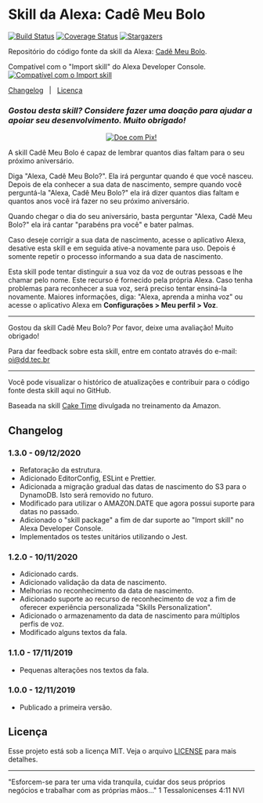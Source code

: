 # Skill da Alexa: Cadê Meu Bolo

[![Build Status](https://travis-ci.com/dadeke/alexa-skill-cade-meu-bolo.svg?branch=master)](https://travis-ci.com/github/dadeke/alexa-skill-cade-meu-bolo)
[![Coverage Status](https://codecov.io/gh/dadeke/alexa-skill-cade-meu-bolo/branch/master/graph/badge.svg)](https://codecov.io/gh/dadeke/alexa-skill-cade-meu-bolo)
[![Stargazers](https://img.shields.io/github/stars/dadeke/alexa-skill-cade-meu-bolo?style=social)](https://github.com/dadeke/alexa-skill-cade-meu-bolo/stargazers)

Repositório do código fonte da skill da Alexa: [Cadê Meu Bolo](https://www.amazon.com.br/DD-Tecnologia-Cad%C3%AA-Meu-Bolo/dp/B081FL21ZR/).

Compatível com o "Import skill" do Alexa Developer Console.
[![Compatível com o Import skill](https://i.imgur.com/65L4f3f.png)](https://developer.amazon.com/alexa/console/ask/create-new-skill)

[Changelog](#changelog)&nbsp;&nbsp;&nbsp;|&nbsp;&nbsp;&nbsp;[Licença](#licença)

### _Gostou desta skill? Considere fazer uma doação para ajudar a apoiar seu desenvolvimento. Muito obrigado!_

[<p align="center">![Doe com Pix!](https://i.imgur.com/gS4NXEg.png)</p>](https://picpay.me/deividsondamasio)

A skill Cadê Meu Bolo é capaz de lembrar quantos dias faltam para o seu próximo aniversário.

Diga "Alexa, Cadê Meu Bolo?". Ela irá perguntar quando é que você nasceu.
Depois de ela conhecer a sua data de nascimento, sempre quando você perguntá-la "Alexa, Cadê Meu Bolo?" ela irá dizer quantos dias faltam e quantos anos você irá fazer no seu próximo aniversário.

Quando chegar o dia do seu aniversário, basta perguntar "Alexa, Cadê Meu Bolo?" ela irá cantar "parabéns pra você" e bater palmas.

Caso deseje corrigir a sua data de nascimento, acesse o aplicativo Alexa, desative esta skill e em seguida ative-a novamente para uso. Depois é somente repetir o processo informando a sua data de nascimento.

Esta skill pode tentar distinguir a sua voz da voz de outras pessoas e lhe chamar pelo nome.
Este recurso é fornecido pela própria Alexa. Caso tenha problemas para reconhecer a sua voz, será preciso tentar ensiná-la novamente.
Maiores informações, diga: "Alexa, aprenda a minha voz" ou acesse o aplicativo Alexa em **Configurações > Meu perfil > Voz**.

----------------

Gostou da skill Cadê Meu Bolo? Por favor, deixe uma avaliação! Muito obrigado!

Para dar feedback sobre esta skill, entre em contato através do e-mail: oi@dd.tec.br

----------------

Você pode visualizar o histórico de atualizações e contribuir para o código fonte desta skill aqui no GitHub.

Baseada na skill [Cake Time](https://github.com/alexa/skill-sample-nodejs-first-skill/) divulgada no treinamento da Amazon.

## Changelog ##

### 1.3.0 - 09/12/2020 ###
- Refatoração da estrutura.
- Adicionado EditorConfig, ESLint e Prettier.
- Adicionada a migração gradual das datas de nascimento do S3 para o DynamoDB. Isto será removido no futuro.
- Modificado para utilizar o AMAZON.DATE que agora possui suporte para datas no passado.
- Adicionado o "skill package" a fim de dar suporte ao "Import skill" no Alexa Developer Console.
- Implementados os testes unitários utilizando o Jest.

### 1.2.0 - 10/11/2020 ###

- Adicionado cards.
- Adicionado validação da data de nascimento.
- Melhorias no reconhecimento da data de nascimento.
- Adicionado suporte ao recurso de reconhecimento de voz a fim de oferecer experiência personalizada "Skills Personalization".
- Adicionado o armazenamento da data de nascimento para múltiplos perfis de voz.
- Modificado alguns textos da fala.

### 1.1.0 - 17/11/2019 ###
- Pequenas alterações nos textos da fala.

### 1.0.0 - 12/11/2019 ###
- Publicado a primeira versão.

## Licença ##

Esse projeto está sob a licença MIT. Veja o arquivo [LICENSE](LICENSE.txt) para mais detalhes.

----------------

"Esforcem-se para ter uma vida tranquila, cuidar dos seus próprios negócios e trabalhar com as próprias mãos..." 1 Tessalonicenses 4:11 NVI
